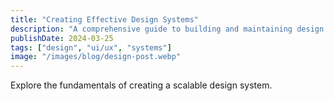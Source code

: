 ```yaml
---
title: "Creating Effective Design Systems"
description: "A comprehensive guide to building and maintaining design systems"
publishDate: 2024-03-25
tags: ["design", "ui/ux", "systems"]
image: "/images/blog/design-post.webp"
---
```


Explore the fundamentals of creating a scalable design system.